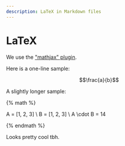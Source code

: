 ```yaml
---
description: LaTeX in Markdown files
---
```


# LaTeX

We use the ["mathjax" plugin](https://plugins.gitbook.com/plugin/mathjax).

Here is a one-line sample:

$$\frac{a}{b}$$

A slightly longer sample:

{% math %}

A = [1, 2, 3]
\\
B = [1, 2, 3]
\\
A \cdot B = 14

{% endmath %}

Looks pretty cool tbh.

